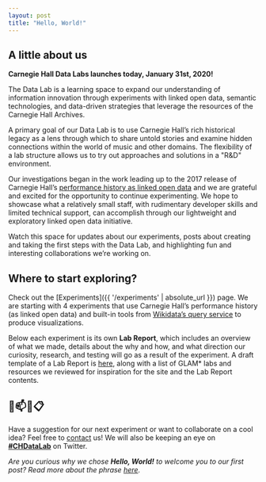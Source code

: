 ```yaml
---
layout: post
title: "Hello, World!"
---
```


## A little about us 

**Carnegie Hall Data Labs launches today, January 31st, 2020!** 

The Data Lab is a learning space to expand our understanding of information innovation through experiments with linked open data, semantic technologies, and data-driven strategies that leverage the resources of the Carnegie Hall Archives. 

A primary goal of our Data Lab is to use Carnegie Hall’s rich historical legacy as a lens through which to share untold stories and examine hidden connections within the world of music and other domains. The flexibility of a lab structure allows us to try out approaches and solutions in a "R&D" environment. 

Our investigations began in the work leading up to the 2017 release of Carnegie Hall’s [performance history as linked open data](http://data.carnegiehall.org/) and we are grateful and excited for the opportunity to continue experimenting. We hope to showcase what a relatively small staff, with rudimentary developer skills and limited technical support, can accomplish through our lightweight and exploratory linked open data initiative.  

Watch this space for updates about our experiments, posts about creating and taking the first steps with the Data Lab, and highlighting fun and interesting collaborations we’re working on.   

## Where to start exploring?  

Check out the [Experiments]({{ '/experiments' | absolute_url }}) page. We are starting with 4 experiments that use Carnegie Hall’s performance history (as linked open data) and built-in tools from [Wikidata’s query service](https://query.wikidata.org/) to produce visualizations.  

Below each experiment is its own **Lab Report**, which includes an overview of what we made, details about the why and how, and what direction our curiosity, research, and testing will go as a result of the experiment. A draft template of a Lab Report is [here](https://carnegiehall.github.io/datalab/labreport.html), along with a list of GLAM* labs and resources we reviewed for inspiration for the site and the Lab Report contents. 

## 📧📫💬📋

Have a suggestion for our next experiment or want to collaborate on a cool idea? Feel free to [contact](/contact.md) us! We will also be keeping an eye on [**#CHDataLab**](https://twitter.com/search/?q=%23CHDataLab) on Twitter.  






*Are you curious why we chose **Hello, World!** to welcome you to our first post? Read more about the phrase [here](https://en.wikipedia.org/wiki/%22Hello,_World!%22_program)*. 
